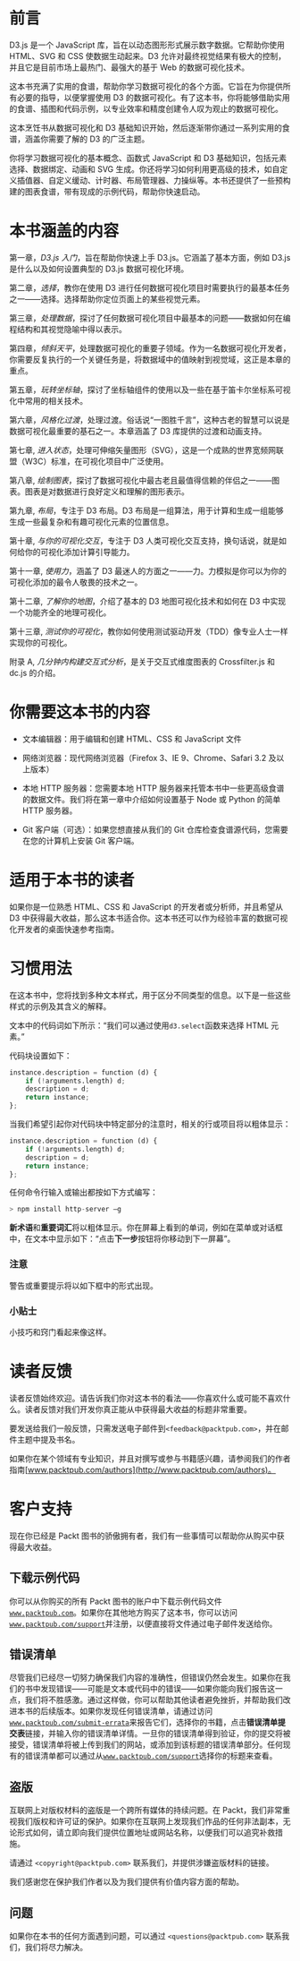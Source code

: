 # 前言

D3.js 是一个 JavaScript 库，旨在以动态图形形式展示数字数据。它帮助你使用 HTML、SVG 和 CSS 使数据生动起来。D3 允许对最终视觉结果有极大的控制，并且它是目前市场上最热门、最强大的基于 Web 的数据可视化技术。

这本书充满了实用的食谱，帮助你学习数据可视化的各个方面。它旨在为你提供所有必要的指导，以便掌握使用 D3 的数据可视化。有了这本书，你将能够借助实用的食谱、插图和代码示例，以专业效率和精度创建令人叹为观止的数据可视化。

这本烹饪书从数据可视化和 D3 基础知识开始，然后逐渐带你通过一系列实用的食谱，涵盖你需要了解的 D3 的广泛主题。

你将学习数据可视化的基本概念、函数式 JavaScript 和 D3 基础知识，包括元素选择、数据绑定、动画和 SVG 生成。你还将学习如何利用更高级的技术，如自定义插值器、自定义缓动、计时器、布局管理器、力操纵等。本书还提供了一些预构建的图表食谱，带有现成的示例代码，帮助你快速启动。

# 本书涵盖的内容

第一章，*D3.js 入门*，旨在帮助你快速上手 D3.js。它涵盖了基本方面，例如 D3.js 是什么以及如何设置典型的 D3.js 数据可视化环境。

第二章，*选择*，教你在使用 D3 进行任何数据可视化项目时需要执行的最基本任务之一——选择。选择帮助你定位页面上的某些视觉元素。

第三章，*处理数据*，探讨了任何数据可视化项目中最基本的问题——数据如何在编程结构和其视觉隐喻中得以表示。

第四章，*倾斜天平*，处理数据可视化的重要子领域。作为一名数据可视化开发者，你需要反复执行的一个关键任务是，将数据域中的值映射到视觉域，这正是本章的重点。

第五章，*玩转坐标轴*，探讨了坐标轴组件的使用以及一些在基于笛卡尔坐标系可视化中常用的相关技术。

第六章，*风格化过渡*，处理过渡。俗话说“一图胜千言”，这种古老的智慧可以说是数据可视化最重要的基石之一。本章涵盖了 D3 库提供的过渡和动画支持。

第七章, *进入状态*，处理可伸缩矢量图形（SVG），这是一个成熟的世界宽频网联盟（W3C）标准，在可视化项目中广泛使用。

第八章, *绘制图表*，探讨了数据可视化中最古老且最值得信赖的伴侣之一——图表。图表是对数据进行良好定义和理解的图形表示。

第九章, *布局*，专注于 D3 布局。D3 布局是一组算法，用于计算和生成一组能够生成一些最复杂和有趣可视化元素的位置信息。

第十章, *与你的可视化交互*，专注于 D3 人类可视化交互支持，换句话说，就是如何给你的可视化添加计算引导能力。

第十一章, *使用力*，涵盖了 D3 最迷人的方面之一——力。力模拟是你可以为你的可视化添加的最令人敬畏的技术之一。

第十二章, *了解你的地图*，介绍了基本的 D3 地图可视化技术和如何在 D3 中实现一个功能齐全的地理可视化。

第十三章, *测试你的可视化*，教你如何使用测试驱动开发（TDD）像专业人士一样实现你的可视化。

附录 A, *几分钟内构建交互式分析*，是关于交互式维度图表的 Crossfilter.js 和 dc.js 的介绍。

# 你需要这本书的内容

+   文本编辑器：用于编辑和创建 HTML、CSS 和 JavaScript 文件

+   网络浏览器：现代网络浏览器（Firefox 3、IE 9、Chrome、Safari 3.2 及以上版本）

+   本地 HTTP 服务器：您需要本地 HTTP 服务器来托管本书中一些更高级食谱的数据文件。我们将在第一章中介绍如何设置基于 Node 或 Python 的简单 HTTP 服务器。

+   Git 客户端（可选）：如果您想直接从我们的 Git 仓库检查食谱源代码，您需要在您的计算机上安装 Git 客户端。

# 适用于本书的读者

如果你是一位熟悉 HTML、CSS 和 JavaScript 的开发者或分析师，并且希望从 D3 中获得最大收益，那么这本书适合你。这本书还可以作为经验丰富的数据可视化开发者的桌面快速参考指南。

# 习惯用法

在这本书中，您将找到多种文本样式，用于区分不同类型的信息。以下是一些这些样式的示例及其含义的解释。

文本中的代码词如下所示：“我们可以通过使用`d3.select`函数来选择 HTML 元素。”

代码块设置如下：

```py
instance.description = function (d) {
    if (!arguments.length) d;
    description = d;
    return instance;
};
```

当我们希望引起你对代码块中特定部分的注意时，相关的行或项目将以粗体显示：

```py
instance.description = function (d) {
    if (!arguments.length) d;
    description = d;
    return instance;
};
```

任何命令行输入或输出都按如下方式编写：

```py
> npm install http-server –g

```

**新术语**和**重要词汇**将以粗体显示。你在屏幕上看到的单词，例如在菜单或对话框中，在文本中显示如下：“点击**下一步**按钮将你移动到下一屏幕”。

### 注意

警告或重要提示将以如下框中的形式出现。

### 小贴士

小技巧和窍门看起来像这样。

# 读者反馈

读者反馈始终欢迎。请告诉我们你对这本书的看法——你喜欢什么或可能不喜欢什么。读者反馈对我们开发你真正能从中获得最大收益的标题非常重要。

要发送给我们一般反馈，只需发送电子邮件到`<feedback@packtpub.com>`，并在邮件主题中提及书名。

如果你在某个领域有专业知识，并且对撰写或参与书籍感兴趣，请参阅我们的作者指南[www.packtpub.com/authors](http://www.packtpub.com/authors)。

# 客户支持

现在你已经是 Packt 图书的骄傲拥有者，我们有一些事情可以帮助你从购买中获得最大收益。

## 下载示例代码

你可以从你购买的所有 Packt 图书的账户中下载示例代码文件[`www.packtpub.com`](http://www.packtpub.com)。如果你在其他地方购买了这本书，你可以访问[`www.packtpub.com/support`](http://www.packtpub.com/support)并注册，以便直接将文件通过电子邮件发送给你。

## 错误清单

尽管我们已经尽一切努力确保我们内容的准确性，但错误仍然会发生。如果你在我们的书中发现错误——可能是文本或代码中的错误——如果你能向我们报告这一点，我们将不胜感激。通过这样做，你可以帮助其他读者避免挫折，并帮助我们改进本书的后续版本。如果你发现任何错误清单，请通过访问[`www.packtpub.com/submit-errata`](http://www.packtpub.com/submit-errata)来报告它们，选择你的书籍，点击**错误清单提交表**链接，并输入你的错误清单详情。一旦你的错误清单得到验证，你的提交将被接受，错误清单将被上传到我们的网站，或添加到该标题的错误清单部分。任何现有的错误清单都可以通过从[`www.packtpub.com/support`](http://www.packtpub.com/support)选择你的标题来查看。

## 盗版

互联网上对版权材料的盗版是一个跨所有媒体的持续问题。在 Packt，我们非常重视我们版权和许可证的保护。如果你在互联网上发现我们作品的任何非法副本，无论形式如何，请立即向我们提供位置地址或网站名称，以便我们可以追究补救措施。

请通过 `<copyright@packtpub.com>` 联系我们，并提供涉嫌盗版材料的链接。

我们感谢您在保护我们作者以及为我们提供有价值内容方面的帮助。

## 问题

如果你在本书的任何方面遇到问题，可以通过 `<questions@packtpub.com>` 联系我们，我们将尽力解决。
